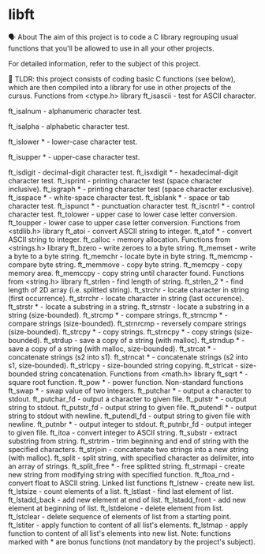 # libft
🗣️ About
The aim of this project is to code a C library regrouping usual functions that you'll be allowed to use in all your other projects.

For detailed information, refer to the subject of this project.

🚀 TLDR: this project consists of coding basic C functions (see below), which are then compiled
into a library for use in other projects of the cursus.
Functions from <ctype.h> library
ft_isascii - test for ASCII character.

ft_isalnum - alphanumeric character test.

ft_isalpha - alphabetic character test.

ft_islower * - lower-case character test.

ft_isupper * - upper-case character test.

ft_isdigit - decimal-digit character test.
ft_isxdigit * - hexadecimal-digit character test.
ft_isprint - printing character test (space character inclusive).
ft_isgraph * - printing character test (space character exclusive).
ft_isspace * - white-space character test.
ft_isblank * - space or tab character test.
ft_ispunct * - punctuation character test.
ft_iscntrl * - control character test.
ft_tolower - upper case to lower case letter conversion.
ft_toupper - lower case to upper case letter conversion.
Functions from <stdlib.h> library
ft_atoi - convert ASCII string to integer.
ft_atof * - convert ASCII string to integer.
ft_calloc - memory allocation.
Functions from <strings.h> library
ft_bzero - write zeroes to a byte string.
ft_memset - write a byte to a byte string.
ft_memchr - locate byte in byte string.
ft_memcmp - compare byte string.
ft_memmove - copy byte string.
ft_memcpy - copy memory area.
ft_memccpy - copy string until character found.
Functions from <string.h> library
ft_strlen - find length of string.
ft_strlen_2 * - find length of 2D array (i.e. splitted string).
ft_strchr - locate character in string (first occurrence).
ft_strrchr - locate character in string (last occurence).
ft_strstr * - locate a substring in a string.
ft_strnstr - locate a substring in a string (size-bounded).
ft_strcmp * - compare strings.
ft_strncmp * - compare strings (size-bounded).
ft_strnrcmp - reversely compare strings (size-bounded).
ft_strcpy * - copy strings.
ft_strncpy * - copy strings (size-bounded).
ft_strdup - save a copy of a string (with malloc).
ft_strndup * - save a copy of a string (with malloc, size-bounded).
ft_strcat * - concatenate strings (s2 into s1).
ft_strncat * - concatenate strings (s2 into s1, size-bounded).
ft_strlcpy - size-bounded string copying.
ft_strlcat - size-bounded string concatenation.
Functions from <math.h> library
ft_sqrt * - square root function.
ft_pow * - power function.
Non-standard functions
ft_swap * - swap value of two integers.
ft_putchar * - output a character to stdout.
ft_putchar_fd - output a character to given file.
ft_putstr * - output string to stdout.
ft_putstr_fd - output string to given file.
ft_putendl * - output string to stdout with newline.
ft_putendl_fd - output string to given file with newline.
ft_putnbr * - output integer to stdout.
ft_putnbr_fd - output integer to given file.
ft_itoa - convert integer to ASCII string.
ft_substr - extract substring from string.
ft_strtrim - trim beginning and end of string with the specified characters.
ft_strjoin - concatenate two strings into a new string (with malloc).
ft_split - split string, with specified character as delimiter, into an array of strings.
ft_split_free * - free splitted string.
ft_strmapi - create new string from modifying string with specified function.
ft_ftoa_rnd - convert float to ASCII string.
Linked list functions
ft_lstnew - create new list.
ft_lstsize - count elements of a list.
ft_lstlast - find last element of list.
ft_lstadd_back - add new element at end of list.
ft_lstadd_front - add new element at beginning of list.
ft_lstdelone - delete element from list.
ft_lstclear - delete sequence of elements of list from a starting point.
ft_lstiter - apply function to content of all list's elements.
ft_lstmap - apply function to content of all list's elements into new list.
Note: functions marked with * are bonus functions (not mandatory by the project's subject).
